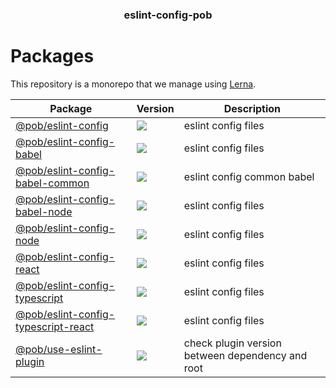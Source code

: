 <h3 align="center">
  eslint-config-pob
</h3>

<h1>Packages</h1>

This repository is a monorepo that we manage using [Lerna](https://github.com/lerna/lerna).

| Package | Version | Description |
|---------|---------|-------------|
| [@pob/eslint-config](@pob/eslint-config) | <a href="https://npmjs.org/package/@pob/eslint-config"><img src="https://img.shields.io/npm/v/@pob/eslint-config.svg?style=flat-square"></a>  | eslint config files
| [@pob/eslint-config-babel](@pob/eslint-config-babel) | <a href="https://npmjs.org/package/@pob/eslint-config-babel"><img src="https://img.shields.io/npm/v/@pob/eslint-config-babel.svg?style=flat-square"></a>  | eslint config files
| [@pob/eslint-config-babel-common](@pob/eslint-config-babel-common) | <a href="https://npmjs.org/package/@pob/eslint-config-babel-common"><img src="https://img.shields.io/npm/v/@pob/eslint-config-babel-common.svg?style=flat-square"></a>  | eslint config common babel
| [@pob/eslint-config-babel-node](@pob/eslint-config-babel-node) | <a href="https://npmjs.org/package/@pob/eslint-config-babel-node"><img src="https://img.shields.io/npm/v/@pob/eslint-config-babel-node.svg?style=flat-square"></a>  | eslint config files
| [@pob/eslint-config-node](@pob/eslint-config-node) | <a href="https://npmjs.org/package/@pob/eslint-config-node"><img src="https://img.shields.io/npm/v/@pob/eslint-config-node.svg?style=flat-square"></a>  | eslint config files
| [@pob/eslint-config-react](@pob/eslint-config-react) | <a href="https://npmjs.org/package/@pob/eslint-config-react"><img src="https://img.shields.io/npm/v/@pob/eslint-config-react.svg?style=flat-square"></a>  | eslint config files
| [@pob/eslint-config-typescript](@pob/eslint-config-typescript) | <a href="https://npmjs.org/package/@pob/eslint-config-typescript"><img src="https://img.shields.io/npm/v/@pob/eslint-config-typescript.svg?style=flat-square"></a>  | eslint config files
| [@pob/eslint-config-typescript-react](@pob/eslint-config-typescript-react) | <a href="https://npmjs.org/package/@pob/eslint-config-typescript-react"><img src="https://img.shields.io/npm/v/@pob/eslint-config-typescript-react.svg?style=flat-square"></a>  | eslint config files
| [@pob/use-eslint-plugin](@pob/use-eslint-plugin) | <a href="https://npmjs.org/package/@pob/use-eslint-plugin"><img src="https://img.shields.io/npm/v/@pob/use-eslint-plugin.svg?style=flat-square"></a>  | check plugin version between dependency and root

